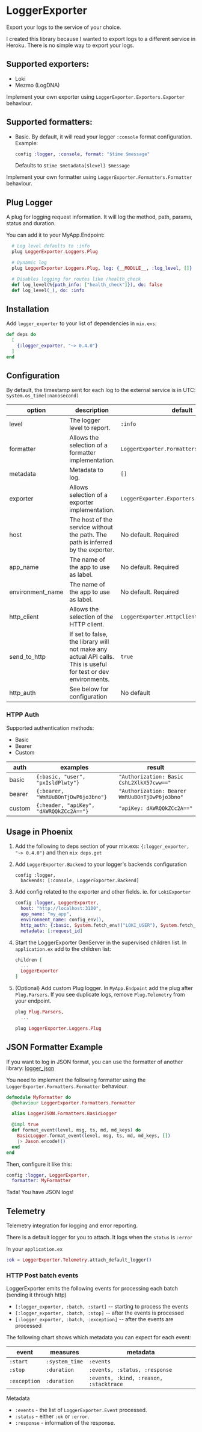 # LoggerExporter

Export your logs to the service of your choice.

I created this library because I wanted to export logs to a different service in
Heroku. There is no simple way to export your logs.

## Supported exporters:
- Loki
- Mezmo (LogDNA)

Implement your own exporter using `LoggerExporter.Exporters.Exporter` behaviour.

## Supported formatters:
- Basic. By default, it will read your logger `:console` format configuration.
  Example:
  ```elixir
  config :logger, :console, format: "$time $message"
  ```
  Defaults to `$time $metadata[$level] $message`

Implement your own formatter using `LoggerExporter.Formatters.Formatter` behaviour.

## Plug Logger

A plug for logging request information. It will log the method, path, params,
status and duration.

You can add it to your MyApp.Endpoint:
```elixir
  # Log level defaults to :info
  plug LoggerExporter.Loggers.Plug

  # Dynamic log
  plug LoggerExporter.Loggers.Plug, log: {__MODULE__, :log_level, []}

  # Disables logging for routes like /health_check
  def log_level(%{path_info: ["health_check"]}), do: false
  def log_level(_), do: :info
```

## Installation

Add `logger_exporter` to your list of dependencies in `mix.exs`:

```elixir
def deps do
  [
    {:logger_exporter, "~> 0.4.0"}
  ]
end
```

## Configuration

By default, the timestamp sent for each log to the external service is in UTC: `System.os_time(:nanosecond)`

| option           | description                                                                                                   | default                                    |
|------------------|---------------------------------------------------------------------------------------------------------------|--------------------------------------------|
| level            | The logger level to report.                                                                                   | `:info`                                    |
| formatter        | Allows the selection of a formatter implementation.                                                           | `LoggerExporter.Formatters.BasicFormatter` |
| metadata         | Metadata to log.                                                                                              | `[]`                                       |
| exporter         | Allows selection of a exporter implementation.                                                                | `LoggerExporter.Exporters.LokiExporter`    |
| host             | The host of the service without the path. The path is inferred by the exporter.                               | No default. Required                       |
| app_name         | The name of the app to use as label.                                                                          | No default. Required                       |
| environment_name | The name of the app to use as label.                                                                          | No default. Required                       |
| http_client      | Allows the selection of the HTTP client.                                                                      | `LoggerExporter.HttpClient.ReqClient`     |
| send_to_http     | If set to false, the library will not make any actual API calls. This is useful for test or dev environments. | `true`                                     |
| http_auth        | See below for configuration                                                                                   | No default                                 |


### HTPP Auth

Supported authentication methods:
- Basic
- Bearer
- Custom

| auth     | examples                                   | result                                           |
| -------- | ------------------------------------------ | ------------------------------------------------ |
| basic    | `{:basic, "user", "pxIsldPlwty"}`          | `"Authorization: Basic CshL2XlkX57cww=="`        |
| bearer   | `{:bearer, "WmRUuBOnTjDwP6jo3bno"}`        | `"Authorization: Bearer WmRUuBOnTjDwP6jo3bno"`   |
| custom   | `{:header, "apiKey", "dAWRQQkZCc2A=="}`    | `"apiKey: dAWRQQkZCc2A=="`                       |

## Usage in Phoenix

1.  Add the following to deps section of your mix.exs: `{:logger_exporter, "~> 0.4.0"}`
    and then `mix deps.get`

2.  Add `LoggerExporter.Backend` to your logger's backends configuration

    ```
    config :logger,
      backends: [:console, LoggerExporter.Backend]
    ```

3.  Add config related to the exporter and other fields.
    ie. for `LokiExporter`

    ```elixir
    config :logger, LoggerExporter,
      host: "http://localhost:3100",
      app_name: "my_app",
      environment_name: config_env(),
      http_auth: {:basic, System.fetch_env!("LOKI_USER"), System.fetch_env!("LOKI_PASSWORD")},
      metadata: [:request_id]
    ```

4.  Start the LoggerExporter GenServer in the supervised children list.
    In `application.ex` add to the children list:

    ```elixir
    children [
      ...
      LoggerExporter
    ]
    ```
5. (Optional) Add custom Plug logger.
  In `MyApp.Endpoint` add the plug after `Plug.Parsers`.
  If you see duplicate logs, remove `Plug.Telemetry` from your endpoint.

    ```elixir
    plug Plug.Parsers,
      ...

    plug LoggerExporter.Loggers.Plug
    ```

## JSON Formatter Example

If you want to log in JSON format, you can use the formatter of another library:
[logger_json](https://github.com/Nebo15/logger_json)

You need to implement the following formatter using the `LoggerExporter.Formatters.Formatter` behaviour.

```elixir
defmodule MyFormatter do
  @behaviour LoggerExporter.Formatters.Formatter

  alias LoggerJSON.Formatters.BasicLogger

  @impl true
  def format_event(level, msg, ts, md, md_keys) do
    BasicLogger.format_event(level, msg, ts, md, md_keys, [])
    |> Jason.encode!()
  end
end
```

Then, configure it like this:
```elixir
config :logger, LoggerExporter,
  formatter: MyFormatter
```

Tada! You have JSON logs!

## Telemetry

Telemetry integration for logging and error reporting.

There is a default logger for you to attach. It logs when the `status` is `:error`

In your `application.ex`

```elixir
:ok = LoggerExporter.Telemetry.attach_default_logger()
```

### HTTP Post batch events

LoggerExporter emits the following events for processing each batch (sending it through http)

- `[:logger_exporter, :batch, :start]` -- starting to process the events
- `[:logger_exporter, :batch, :stop]` -- after the events is processed
- `[:logger_exporter, :batch, :exception]` -- after the events are processed

The following chart shows which metadata you can expect for each event:

| event        | measures       | metadata                               |
| ------------ | -------------- | ---------                              |
| `:start`     | `:system_time` | `:events`                              |
| `:stop`      | `:duration`    | `:events, :status, :response`          |
| `:exception` | `:duration`    | `:events, :kind, :reason, :stacktrace` |

Metadata
* `:events` - the list of `LoggerExporter.Event` processed.
* `:status` - either `:ok` or `:error`.
* `:response` - information of the response.
